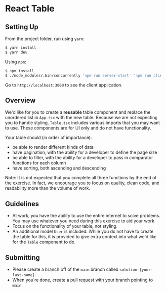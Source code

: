 # React Table

## Setting Up

From the project folder, run using `yarn`:

```bash
$ yarn install
$ yarn dev
```

Using `npm`:

```bash
$ npm install
$ ./node_modules/.bin/concurrently 'npm run server-start' 'npm run client-start'
```

Go to `http://localhost:3000` to see the client application.

## Overview

We'd like for you to create a **reusable** table component and replace the unordered list in `App.tsx` with the new table. Because we are not expecting you to handle styling, `Table.tsx` includes various imports that you may want to use. These components are for UI only and do not have functionality.

Your table should (in order of importance):
- be able to render different kinds of data
- have pagination, with the ability for a developer to define the page size
- be able to filter, with the ability for a developer to pass in comparator functions for each column
- have sorting, both ascending and descending

Note: It is not expected that you complete all three functions by the end of the exercise. In fact, we encourage you to focus on quality, clean code, and readability more than the volume of work.

## Guidelines

- At work, you have the ability to use the entire internet to solve problems. You may use whatever you need during this exercise to aid your work.
- Focus on the functionality of your table, not styling.
- An additional model `User` is included. While you do not have to create the table for this, it is provided to give extra context into what we'd like for the `Table` component to do.

## Submitting
- Please create a branch off of the `main` branch called `solution-{your-last-name}`.
- When you're done, create a pull request with your branch pointing to `main`.
